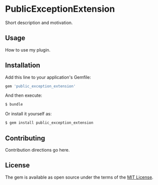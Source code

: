 # PublicExceptionExtension
Short description and motivation.

## Usage
How to use my plugin.

## Installation
Add this line to your application's Gemfile:

```ruby
gem 'public_exception_extension'
```

And then execute:
```bash
$ bundle
```

Or install it yourself as:
```bash
$ gem install public_exception_extension
```

## Contributing
Contribution directions go here.

## License
The gem is available as open source under the terms of the [MIT License](https://opensource.org/licenses/MIT).
